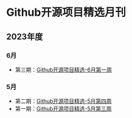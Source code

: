 # Github开源项目精选月刊

## 2023年度

### 6月

- 第三期：[Github开源项目精选-6月第一周](docs/6月第一周.md)

### 5月

- 第二期：[Github开源项目精选-5月第四周](docs/5月第四周.md)
- 第一期：[Github开源项目精选-5月第三周](docs/5月第三周.md)
